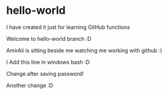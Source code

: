 # hello-world
I have created it just for learning GitHub functions

Welcome to hello-world branch :D

AmirAli is sitting beside me watching me working with github :)

I Add this line in windows bash :D

Change after saving password!

Another change :D
